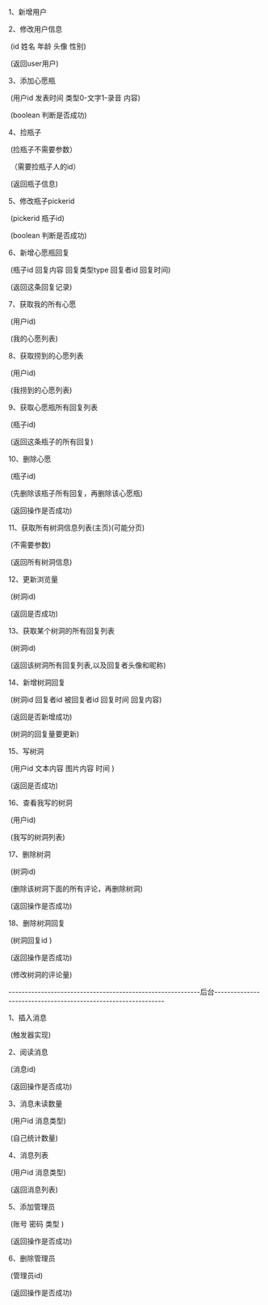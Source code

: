 1、新增用户

2、修改用户信息  

​	(id 姓名 年龄 头像 性别)  

​	(返回user用户)

3、添加心愿瓶

​	(用户id  发表时间  类型0-文字1-录音  内容)

​	(boolean 判断是否成功)

4、捡瓶子

​	(捡瓶子不需要参数）

​	（需要捡瓶子人的id）

​	(返回瓶子信息)

5、修改瓶子pickerid

​	(pickerid  瓶子id)

​	(boolean 判断是否成功)

6、新增心愿瓶回复

​	(瓶子id  回复内容  回复类型type 回复者id  回复时间)

​	(返回这条回复记录)

7、获取我的所有心愿

​	(用户id)

​	(我的心愿列表)

8、获取捞到的心愿列表

​	(用户id)

​	(我捞到的心愿列表)

9、获取心愿瓶所有回复列表

​	(瓶子id)

​	(返回这条瓶子的所有回复)

10、删除心愿

​	(瓶子id)

​	(先删除该瓶子所有回复，再删除该心愿瓶)

​	(返回操作是否成功)

11、获取所有树洞信息列表(主页)(可能分页)

​	(不需要参数)

​	(返回所有树洞信息)

12、更新浏览量

​	 (树洞id)

​	 (返回是否成功)

13、获取某个树洞的所有回复列表

​	(树洞id)

​	(返回该树洞所有回复列表,以及回复者头像和昵称)

14、新增树洞回复

​	(树洞id 回复者id  被回复者id 回复时间  回复内容)

​	(返回是否新增成功)

​	(树洞的回复量要更新)

15、写树洞

​	(用户id  文本内容  图片内容  时间 )

​	(返回是否成功)

16、查看我写的树洞

​	(用户id)

​	(我写的树洞列表)

17、删除树洞

​	(树洞id)

​	(删除该树洞下面的所有评论，再删除树洞)

​	(返回操作是否成功)

18、删除树洞回复

​	(树洞回复id )

​	(返回操作是否成功)

​	(修改树洞的评论量)



-----------------------------------------------------------后台--------------------------------------------------------------

1、插入消息

​	(触发器实现)

2、阅读消息

​	(消息id)

​	(返回操作是否成功)

3、消息未读数量

​	(用户id  消息类型)

​	(自己统计数量)

4、消息列表

​	(用户id  消息类型)

​	(返回消息列表)

5、添加管理员 

​	(账号  密码  类型 )

​	(返回操作是否成功)

6、删除管理员

​	(管理员id)

​	(返回操作是否成功)




